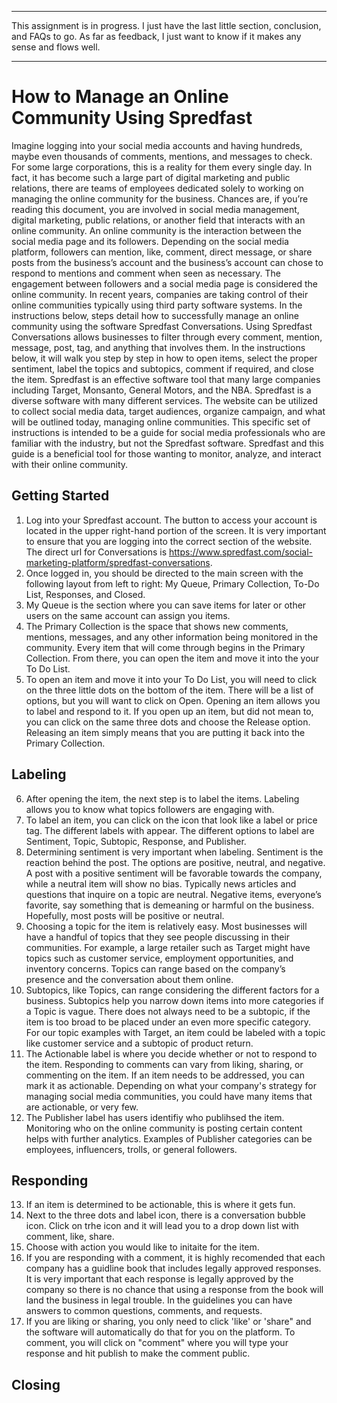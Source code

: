 ***
This assignment is in progress. I just have the last little section, conclusion, and FAQs to go. As far as feedback, I just want to know if it makes any sense and flows well. 
***
# How to Manage an Online Community Using Spredfast
Imagine logging into your social media accounts and having hundreds, maybe even thousands of comments, mentions, and messages to check. For some large corporations, this is a reality for them every single day. In fact, it has become such a large part of digital marketing and public relations, there are teams of employees dedicated solely to working on managing the online community for the business. Chances are, if you’re reading this document, you are involved in social media management, digital marketing, public relations, or another field that interacts with an online community. An online community is the interaction between the social media page and its followers. Depending on the social media platform, followers can mention, like, comment, direct message, or share posts from the business’s account and the business’s account can chose to respond to mentions and comment when seen as necessary. The engagement between followers and a social media page is considered the online community. In recent years, companies are taking control of their online communities typically using third party software systems. In the instructions below, steps detail how to successfully manage an online community using the software Spredfast Conversations. Using Spredfast Conversations allows businesses to filter through every comment, mention, message, post, tag, and anything that involves them. In the instructions below, it will walk you step by step in how to open items, select the proper sentiment, label the topics and subtopics, comment if required, and close the item. 
Spredfast is an effective software tool that many large companies including Target, Monsanto, General Motors, and the NBA. Spredfast is a diverse software with many different services. The website can be utilized to collect social media data, target audiences, organize campaign, and what will be outlined today, managing online communities.  This specific set of instructions is intended to be a guide for social media professionals who are familiar with the industry, but not the Spredfast software. Spredfast and this guide is a beneficial tool for those wanting to monitor, analyze, and interact with their online community. 
## Getting Started
1.	Log into your Spredfast account. The button to access your account is located in the upper right-hand portion of the screen. It is very important to ensure that you are logging into the correct section of the website. The direct url for Conversations is https://www.spredfast.com/social-marketing-platform/spredfast-conversations. 
2.	Once logged in, you should be directed to the main screen with the following layout from left to right: My Queue, Primary Collection, To-Do List, Responses, and Closed.
3.	My Queue is the section where you can save items for later or other users on the same account can assign you items. 
4.	The Primary Collection is the space that shows new comments, mentions, messages, and any other information being monitored in the community. Every item that will come through begins in the Primary Collection. From there, you can open the item and move it into the your To Do List. 
5.	To open an item and move it into your To Do List, you will need to click on the three little dots on the bottom of the item. There will be a list of options, but you will want to click on Open. Opening an item allows you to label and respond to it. If you open up an item, but did not mean to, you can click on the same three dots and choose the Release option. Releasing an item simply means that you are putting it back into the Primary Collection. 
## Labeling 	
6.	After opening the item, the next step is to label the items. Labeling allows you to know what topics followers are engaging with. 
7.	To label an item, you can click on the icon that look like a label or price tag. The different labels with appear. The different options to label are Sentiment, Topic, Subtopic, Response, and Publisher. 
8.	Determining sentiment is very important when labeling. Sentiment is the reaction behind the post. The options are positive, neutral, and negative. A post with a positive sentiment will be favorable towards the company, while a neutral item will show no bias. Typically news articles and questions that inquire on a topic are neutral. Negative items, everyone’s favorite, say something that is demeaning or harmful on the business. Hopefully, most posts will be positive or neutral. 
9.	Choosing a topic for the item is relatively easy. Most businesses will have a handful of topics that they see people discussing in their communities. For example, a large retailer such as Target might have topics such as customer service, employment opportunities, and inventory concerns. Topics can range based on the company’s presence and the conversation about them online. 
10.	Subtopics, like Topics, can range considering the different factors for a business. Subtopics help you narrow down items into more categories if a Topic is vague. There does not always need to be a subtopic, if the item is too broad to be placed under an even more specific category. For our topic examples with Target, an item could be labeled with a topic like customer service and a subtopic of product return. 
11.	The Actionable label is where you decide whether or not to respond to the item. Responding to comments can vary from liking, sharing, or commenting on the item. If an item needs to be addressed, you can mark it as actionable. Depending on what your company's strategy for managing social media communities, you could have many items that are actionable, or very few. 
12. The Publisher label has users identifiy who publihsed the item. Monitoring who on the online community is posting certain content helps with further analytics. Examples of Publisher categories can be employees, influencers, trolls, or general followers. 
## Responding 
13. If an item is determined to be actionable, this is where it gets fun. 
14. Next to the three dots and label icon, there is a conversation bubble icon. Click on trhe icon and it will lead you to a drop down list with comment, like, share. 
15. Choose with action you would like to initaite for the item. 
16. If you are responding with a comment, it is highly recomended that each company has a guidline book that includes legally approved responses. It is very important that each response is legally approved by the company so there is no chance that using a response from the book will land the business in legal trouble. In the guidelines you can have answers to common questions, comments, and requests. 
17. If you are liking or sharing, you only need to click 'like' or 'share" and the software will automatically do that for you on the platform. To comment, you will click on "comment" where you will type your response and hit publish to make the comment public. 
## Closing 

